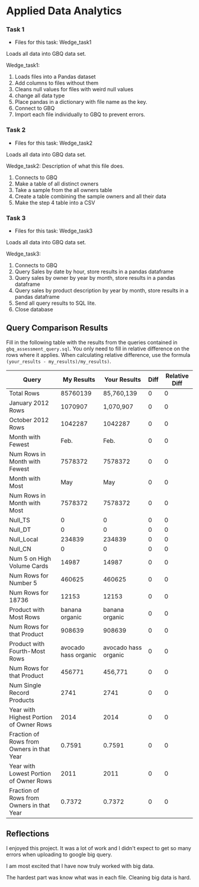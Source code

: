 
# Applied Data Analytics

### Task 1

* Files for this task: 
Wedge_task1

Loads all data into GBQ data set.

Wedge_task1: 
1) Loads files into a Pandas dataset
2) Add columns to files without them
3) Cleans null values for files with weird null values
4) change all data type
5) Place pandas in a dictionary with file name as the key.
6) Connect to GBQ
7) Import each file individually to GBQ to prevent errors.



### Task 2

* Files for this task: 
Wedge_task2

Loads all data into GBQ data set.

Wedge_task2: 
Description of what this file does.
1) Connects to GBQ
2) Make a table of all distinct owners
3) Take a sample from the all owners table
4) Create a table combining the sample owners and all their data
5) Make the step 4 table into a CSV
<!--  Repeat for each file  --> 
	

### Task 3

* Files for this task: 
Wedge_task3

Loads all data into GBQ data set.

Wedge_task3: 
1) Connects to GBQ
2) Query Sales by date by hour, store results in a pandas dataframe
3) Query sales by owner by year by month, store results in a pandas dataframe
4) Query sales by product description by year by month, store results in a pandas dataframe
5) Send all query results to SQL lite.
6) Close database 



## Query Comparison Results

Fill in the following table with the results from the 
queries contained in `gbq_assessment_query.sql`. You only
need to fill in relative difference on the rows where it applies. 
When calculating relative difference, use the formula 
` (your_results - my_results)/my_results)`. 



| Query                                     | My Results           | Your Results | Diff | Relative Diff |
| ----------------------------------------- | -------------------- | -------------------- | ---- | ------------- |
| Total Rows                                | 85760139             | 85,760,139           | 0    | 0             |
| January 2012 Rows                         | 1070907              | 1,070,907            | 0    | 0             |
| October 2012 Rows                         | 1042287              | 1042287              | 0    | 0             |
| Month with Fewest                         | Feb.                 | Feb.                 | 0    | 0             |
| Num Rows in Month with Fewest             | 7578372              |  7578372             | 0    | 0             |
| Month with Most                           | May                  | May                  | 0    | 0             |
| Num Rows in Month with Most               | 7578372              | 7578372              | 0    | 0             |
| Null_TS                                   | 0                    | 0                    | 0    | 0             |
| Null_DT                                   | 0                    | 0                    | 0    | 0             |
| Null_Local                                | 234839               | 234839               | 0    | 0             |
| Null_CN                                   | 0                    | 0                    | 0    | 0             |
| Num 5 on High Volume Cards                | 14987                | 14987                | 0    | 0             |
| Num Rows for Number 5                     | 460625               | 460625               | 0    | 0             |
| Num Rows for 18736                        | 12153                | 12153                | 0    | 0             |
| Product with Most Rows                    | banana organic       | banana organic       | 0    | 0             |	
| Num Rows for that Product                 | 908639               | 908639               | 0    | 0             |
| Product with Fourth-Most Rows             | avocado hass organic | avocado hass organic | 0    | 0             |
| Num Rows for that Product                 | 456771               | 456,771              | 0    | 0             |
| Num Single Record Products                | 2741                 | 2741                 | 0    | 0             |
| Year with Highest Portion of Owner Rows   | 2014                 | 2014                 | 0    | 0             |
| Fraction of Rows from Owners in that Year | 0.7591               | 0.7591               | 0    | 0             |
| Year with Lowest Portion of Owner Rows    | 2011                 | 2011                 | 0    | 0             |
| Fraction of Rows from Owners in that Year | 0.7372               | 0.7372               | 0    | 0             |

## Reflections

I enjoyed this project. It was a lot of work and I didn't expect to get so many errors when uploading to google big query.

I am most excited that I have now truly worked with big data. 

The hardest part was know what was in each file. Cleaning big data is hard. 